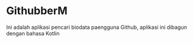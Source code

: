 # GithubberM
Ini adalah aplikasi pencari biodata paengguna Github, aplikasi ini dibagun dengan bahasa Kotlin
